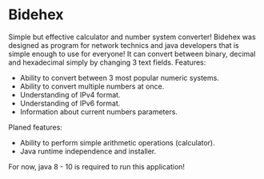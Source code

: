 # Bidehex
Simple but effective calculator and number system converter!
Bidehex was designed as program for network technics and java developers that is simple enough to use for everyone! It can convert between binary, decimal and hexadecimal simply by changing 3 text fields. 
Features:
* Ability to convert between 3 most popular numeric systems.
* Ability to convert multiple numbers at once.
* Understanding of IPv4 format.
* Understanding of IPv6 format.
* Information about current numbers parameters.

Planed features:
* Ability to perform simple arithmetic operations (calculator).
* Java runtime independence and installer.

For now, java 8 - 10 is required to run this application!
